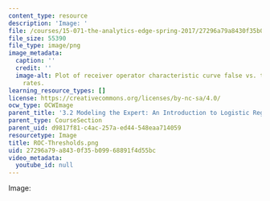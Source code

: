 ```yaml
---
content_type: resource
description: 'Image: '
file: /courses/15-071-the-analytics-edge-spring-2017/27296a79a8430f35b09968891f4d55bc_ROC-Thresholds.png
file_size: 55390
file_type: image/png
image_metadata:
  caption: ''
  credit: ''
  image-alt: Plot of receiver operator characteristic curve false vs. true positive
    rates.
learning_resource_types: []
license: https://creativecommons.org/licenses/by-nc-sa/4.0/
ocw_type: OCWImage
parent_title: '3.2 Modeling the Expert: An Introduction to Logistic Regression'
parent_type: CourseSection
parent_uid: d9817f81-c4ac-257a-ed44-548eaa714059
resourcetype: Image
title: ROC-Thresholds.png
uid: 27296a79-a843-0f35-b099-68891f4d55bc
video_metadata:
  youtube_id: null
---
```

Image: 